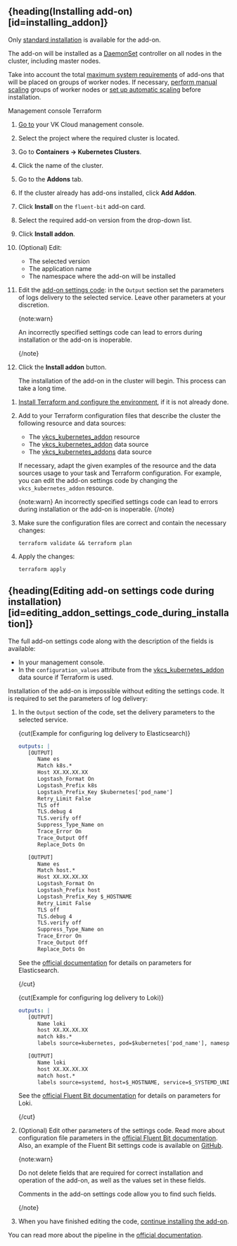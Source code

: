 ## {heading(Installing add-on)[id=installing_addon]}

Only [standard installation](../../../../concepts/addons-and-settings/addons#features_of_installing_addons) is available for the add-on.

The add-on will be installed as a [DaemonSet](https://kubernetes.io/docs/concepts/workloads/controllers/daemonset/) controller on all nodes in the cluster, including master nodes.

Take into account the total [maximum system requirements](../../../../concepts/addons-and-settings/addons) of add-ons that will be placed on groups of worker nodes. If necessary, [perform manual scaling](../../../scale#scale_worker_nodes) groups of worker nodes or [set up automatic scaling](../../../scale#autoscale_worker_nodes) before installation.

<tabpanel>
   <tabs>
   <tablist>
   <tab>Management console</tab>
   <tab>Terraform</tab>
   </tablist>
   <tabpanel>

   1. [Go to](https://msk.cloud.vk.com/app/) your VK Cloud management console.
   1. Select the project where the required cluster is located.
   1. Go to **Containers → Kubernetes Clusters**.
   1. Click the name of the cluster.
   1. Go to the **Addons** tab.
   1. If the cluster already has add-ons installed, click **Add Addon**.
   1. Click **Install** on the `fluent-bit` add-on card.
   1. Select the required add-on version from the drop-down list.
   1. Click **Install addon**.
   1. (Optional) Edit:

      - The selected version
      - The application name
      - The namespace where the add-on will be installed

   1. Edit the [add-on settings code](#editing_addon_settings_code_during_installation): in the `Output` section set the parameters of logs delivery to the selected service. Leave other parameters at your discretion.

        {note:warn}

        An incorrectly specified settings code can lead to errors during installation or the add-on is inoperable.

        {/note}

   1. Click the **Install addon** button.

      The installation of the add-on in the cluster will begin. This process can take a long time.

   </tabpanel>
   <tabpanel>

   1. [Install Terraform and configure the environment](/en/tools-for-using-services/terraform/quick-start), if it is not already done.
   1. Add to your Terraform configuration files that describe the cluster the following resource and data sources:

      - The [vkcs_kubernetes_addon](https://github.com/vk-cs/terraform-provider-vkcs/blob/master/docs/resources/kubernetes_addon.md) resource
      - The [vkcs_kubernetes_addon](https://github.com/vk-cs/terraform-provider-vkcs/blob/master/docs/data-sources/kubernetes_addon.md) data source
      - The [vkcs_kubernetes_addons](https://github.com/vk-cs/terraform-provider-vkcs/blob/master/docs/data-sources/kubernetes_addons.md) data source

      If necessary, adapt the given examples of the resource and the data sources usage to your task and Terraform configuration. For example, you can edit the add-on settings code by changing the `vkcs_kubernetes_addon` resource.

      {note:warn}
      An incorrectly specified settings code can lead to errors during installation or the add-on is inoperable.
      {/note}

   1. Make sure the configuration files are correct and contain the necessary changes:

      ```console
      terraform validate && terraform plan
      ```

   1. Apply the changes:

      ```console
      terraform apply
      ```

   </tabpanel>
   </tabs>

</tabpanel>

## {heading(Editing add-on settings code during installation)[id=editing_addon_settings_code_during_installation]}

The full add-on settings code along with the description of the fields is available:

- In your management console.
- In the `configuration_values` attribute from the [vkcs_kubernetes_addon](https://github.com/vk-cs/terraform-provider-vkcs/blob/master/docs/data-sources/kubernetes_addon.md) data source if Terraform is used.

Installation of the add-on is impossible without editing the settings code. It is required to set the parameters of log delivery:

1. In the `Output` section of the code, set the delivery parameters to the selected service.

   {cut(Example for configuring log delivery to Elasticsearch)}

   <!-- prettier-ignore -->
   ```yaml
   outputs: |
      [OUTPUT]
         Name es
         Match k8s.*
         Host XX.XX.XX.XX
         Logstash_Format On
         Logstash_Prefix k8s
         Logstash_Prefix_Key $kubernetes['pod_name']
         Retry_Limit False
         TLS off
         TLS.debug 4
         TLS.verify off
         Suppress_Type_Name on
         Trace_Error On
         Trace_Output Off
         Replace_Dots On

      [OUTPUT]
         Name es
         Match host.*
         Host XX.XX.XX.XX
         Logstash_Format On
         Logstash_Prefix host
         Logstash_Prefix_Key $_HOSTNAME
         Retry_Limit False
         TLS off
         TLS.debug 4
         TLS.verify off
         Suppress_Type_Name on
         Trace_Error On
         Trace_Output Off
         Replace_Dots On
   ```
   See the [official documentation](https://docs.fluentbit.io/manual/pipeline/outputs/elasticsearch) for details on parameters for Elasticsearch.

   {/cut}

   {cut(Example for configuring log delivery to Loki)}

   <!-- prettier-ignore -->
   ```yaml
   outputs: |
      [OUTPUT]
         Name loki
         host XX.XX.XX.XX
         match k8s.*
         labels source=kubernetes, pod=$kubernetes['pod_name'], namespace=$kubernetes['namespace_name']

      [OUTPUT]
         Name loki
         host XX.XX.XX.XX
         match host.*
         labels source=systemd, host=$_HOSTNAME, service=$_SYSTEMD_UNIT
   ```

   See the [official Fluent Bit documentation](https://docs.fluentbit.io/manual/pipeline/outputs/loki) for details on parameters for Loki.

   {/cut}

1. (Optional) Edit other parameters of the settings code. Read more about configuration file parameters in the [official Fluent Bit documentation](https://docs.fluentbit.io/manual/administration/configuring-fluent-bit/classic-mode/configuration-file). Also, an example of the Fluent Bit settings code is available on [GitHub](https://github.com/fluent/helm-charts/blob/main/charts/fluent-bit/values.yaml).

   {note:warn}

   Do not delete fields that are required for correct installation and operation of the add-on, as well as the values set in these fields.

   Comments in the add-on settings code allow you to find such fields.

   {/note}

1. When you have finished editing the code, [continue installing the add-on](#installing_addon).

You can read more about the pipeline in the [official documentation](https://docs.fluentbit.io/manual/pipeline).
